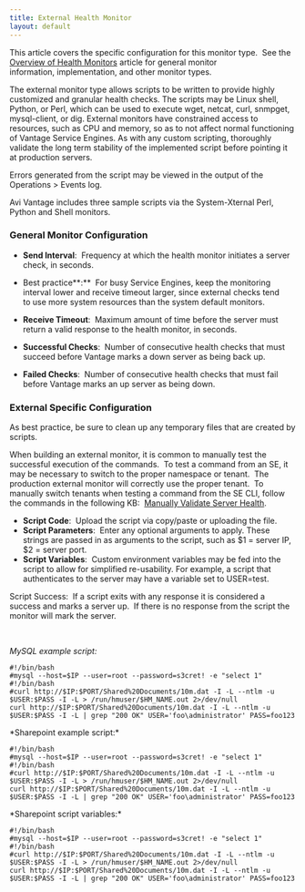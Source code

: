 ```yaml
---
title: External Health Monitor
layout: default
---
```

This article covers the specific configuration for this monitor type.  See the <a href="/overview-of-health-monitors">Overview of Health Monitors</a> article for general monitor information, implementation, and other monitor types.

The external monitor type allows scripts to be written to provide highly customized and granular health checks. The scripts may be Linux shell, Python, or Perl, which can be used to execute wget, netcat, curl, snmpget, mysql-client, or dig. External monitors have constrained access to resources, such as CPU and memory, so as to not affect normal functioning of Vantage Service Engines. As with any custom scripting, thoroughly validate the long term stability of the implemented script before pointing it at production servers.

Errors generated from the script may be viewed in the output of the Operations > Events log.

Avi Vantage includes three sample scripts via the System-Xternal Perl, Python and Shell monitors.

### General Monitor Configuration

* **Send Interval**:  Frequency at which the health monitor initiates a server check, in seconds.

* Best practice**:**  For busy Service Engines, keep the monitoring interval lower and receive timeout larger, since external checks tend to use more system resources than the system default monitors.
* **Receive Timeout**:  Maximum amount of time before the server must return a valid response to the health monitor, in seconds.
* **Successful Checks**:  Number of consecutive health checks that must succeed before Vantage marks a down server as being back up.
* **Failed Checks**:  Number of consecutive health checks that must fail before Vantage marks an up server as being down.

### External Specific Configuration

As best practice, be sure to clean up any temporary files that are created by scripts.

When building an external monitor, it is common to manually test the successful execution of the commands.  To test a command from an SE, it may be necessary to switch to the proper namespace or tenant.  The production external monitor will correctly use the proper tenant.  To manually switch tenants when testing a command from the SE CLI, follow the commands in the following KB:  <a href="/manually-validate-server-health/">Manually Validate Server Health</a>.

* **Script Code**:  Upload the script via copy/paste or uploading the file.
* **Script Parameters**:  Enter any optional arguments to apply. These strings are passed in as arguments to the script, such as $1 = server IP, $2 = server port.
* **Script Variables**:  Custom environment variables may be fed into the script to allow for simplified re-usability. For example, a script that authenticates to the server may have a variable set to USER=test.

Script Success:  If a script exits with any response it is considered a success and marks a server up.  If there is no response from the script the monitor will mark the server.

 

*MySQL example script:*
<pre><code class="language-lua">#!/bin/bash
#mysql --host=$IP --user=root --password=s3cret! -e "select 1" #!/bin/bash
#curl http://$IP:$PORT/Shared%20Documents/10m.dat -I -L --ntlm -u $USER:$PASS -I -L &gt; /run/hmuser/$HM_NAME.out 2&gt;/dev/null
curl http://$IP:$PORT/Shared%20Documents/10m.dat -I -L --ntlm -u $USER:$PASS -I -L | grep "200 OK" USER='foo\administrator' PASS=foo123</code></pre>  *Sharepoint example script:*
<pre><code class="language-lua">#!/bin/bash
#mysql --host=$IP --user=root --password=s3cret! -e "select 1" #!/bin/bash
#curl http://$IP:$PORT/Shared%20Documents/10m.dat -I -L --ntlm -u $USER:$PASS -I -L &gt; /run/hmuser/$HM_NAME.out 2&gt;/dev/null
curl http://$IP:$PORT/Shared%20Documents/10m.dat -I -L --ntlm -u $USER:$PASS -I -L | grep "200 OK" USER='foo\administrator' PASS=foo123</code></pre>  *Sharepoint script variables:*
<pre><code class="language-lua">#!/bin/bash
#mysql --host=$IP --user=root --password=s3cret! -e "select 1" #!/bin/bash
#curl http://$IP:$PORT/Shared%20Documents/10m.dat -I -L --ntlm -u $USER:$PASS -I -L &gt; /run/hmuser/$HM_NAME.out 2&gt;/dev/null
curl http://$IP:$PORT/Shared%20Documents/10m.dat -I -L --ntlm -u $USER:$PASS -I -L | grep "200 OK" USER='foo\administrator' PASS=foo123</code></pre>